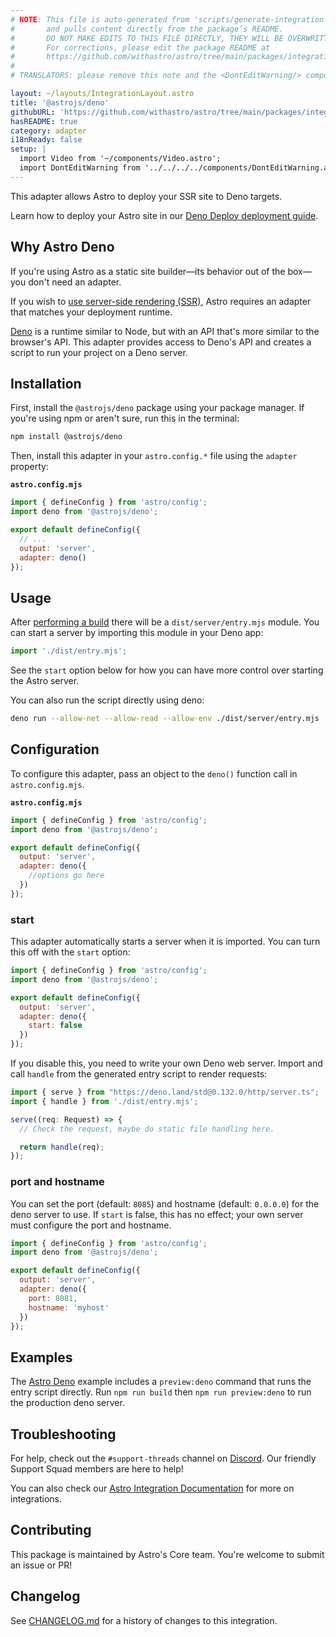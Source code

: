 ```yaml
---
# NOTE: This file is auto-generated from 'scripts/generate-integration-pages.ts'
#       and pulls content directly from the package’s README.
#       DO NOT MAKE EDITS TO THIS FILE DIRECTLY, THEY WILL BE OVERWRITTEN!
#       For corrections, please edit the package README at
#       https://github.com/withastro/astro/tree/main/packages/integrations/deno/
#
# TRANSLATORS: please remove this note and the <DontEditWarning/> component.

layout: ~/layouts/IntegrationLayout.astro
title: '@astrojs/deno'
githubURL: 'https://github.com/withastro/astro/tree/main/packages/integrations/deno/'
hasREADME: true
category: adapter
i18nReady: false
setup: |
  import Video from '~/components/Video.astro';
  import DontEditWarning from '../../../../components/DontEditWarning.astro';
---
```


<DontEditWarning/>

This adapter allows Astro to deploy your SSR site to Deno targets.

Learn how to deploy your Astro site in our [Deno Deploy deployment guide](/en/guides/deploy/deno/).

## Why Astro Deno

If you're using Astro as a static site builder—its behavior out of the box—you don't need an adapter.

If you wish to [use server-side rendering (SSR)](/en/guides/server-side-rendering/), Astro requires an adapter that matches your deployment runtime.

[Deno](https://deno.land/) is a runtime similar to Node, but with an API that's more similar to the browser's API. This adapter provides access to Deno's API and creates a script to run your project on a Deno server.

## Installation

First, install the `@astrojs/deno` package using your package manager. If you're using npm or aren't sure, run this in the terminal:

```sh
npm install @astrojs/deno
```

Then, install this adapter in your `astro.config.*` file using the `adapter` property:

**`astro.config.mjs`**

```js
import { defineConfig } from 'astro/config';
import deno from '@astrojs/deno';

export default defineConfig({
  // ...
  output: 'server',
  adapter: deno()
});
```

## Usage

After [performing a build](/en/guides/deploy/) there will be a `dist/server/entry.mjs` module. You can start a server by importing this module in your Deno app:

```js
import './dist/entry.mjs';
```

See the `start` option below for how you can have more control over starting the Astro server.

You can also run the script directly using deno:

```sh
deno run --allow-net --allow-read --allow-env ./dist/server/entry.mjs
```

## Configuration

To configure this adapter, pass an object to the `deno()` function call in `astro.config.mjs`.

**`astro.config.mjs`**

```js
import { defineConfig } from 'astro/config';
import deno from '@astrojs/deno';

export default defineConfig({
  output: 'server',
  adapter: deno({
    //options go here
  })
});
```

### start

This adapter automatically starts a server when it is imported. You can turn this off with the `start` option:

```js
import { defineConfig } from 'astro/config';
import deno from '@astrojs/deno';

export default defineConfig({
  output: 'server',
  adapter: deno({
    start: false
  })
});
```

If you disable this, you need to write your own Deno web server. Import and call `handle` from the generated entry script to render requests:

```ts
import { serve } from "https://deno.land/std@0.132.0/http/server.ts";
import { handle } from './dist/entry.mjs';

serve((req: Request) => {
  // Check the request, maybe do static file handling here.

  return handle(req);
});
```

### port and hostname

You can set the port (default: `8085`) and hostname (default: `0.0.0.0`) for the deno server to use. If `start` is false, this has no effect; your own server must configure the port and hostname.

```js
import { defineConfig } from 'astro/config';
import deno from '@astrojs/deno';

export default defineConfig({
  output: 'server',
  adapter: deno({
    port: 8081,
    hostname: 'myhost'
  })
});
```

## Examples

The [Astro Deno](https://github.com/withastro/astro/tree/main/examples/deno) example includes a `preview:deno` command that runs the entry script directly. Run `npm run build` then `npm run preview:deno` to run the production deno server.

## Troubleshooting

For help, check out the `#support-threads` channel on [Discord](https://astro.build/chat). Our friendly Support Squad members are here to help!

You can also check our [Astro Integration Documentation][astro-integration] for more on integrations.

## Contributing

This package is maintained by Astro's Core team. You're welcome to submit an issue or PR!

## Changelog

See [CHANGELOG.md](https://github.com/withastro/astro/tree/main/packages/integrations/deno/CHANGELOG.md) for a history of changes to this integration.

[astro-integration]: /en/guides/integrations-guide/
